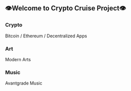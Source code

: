 ## 👁️Welcome to Crypto Cruise Project👁️


### Crypto

Bitcoin / Ethereum / Decentralized Apps



### Art

Modern Arts


### Music

Avantgrade Music
```

